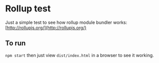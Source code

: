 Rollup test
===

Just a simple test to see how rollup module bundler works: [http://rollupjs.org/](http://rollupjs.org/)

To run
---

`npm start` then just view `dist/index.html` in a browser to see it working. 